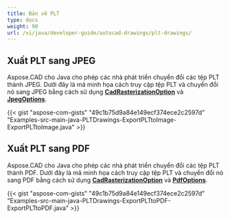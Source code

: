 ```yaml
---
title: Bản vẽ PLT
type: docs
weight: 90
url: /vi/java/developer-guide/autocad-drawings/plt-drawings/
---
```


## **Xuất PLT sang JPEG**

Aspose.CAD cho Java cho phép các nhà phát triển chuyển đổi các tệp PLT thành JPEG. Dưới đây là mã minh họa cách truy cập tệp PLT và chuyển đổi nó sang JPEG bằng cách sử dụng [**CadRasterizationOption**](https://reference.aspose.com/cad/java/com.aspose.cad.imageoptions/CadRasterizationOptions) và [**JpegOptions**](https://reference.aspose.com/cad/java/com.aspose.cad.imageoptions/JpegOptions).

{{< gist "aspose-com-gists" "49c1b75d9a84e149ecf374ece2c2597d" "Examples-src-main-java-PLTDrawings-ExportPLTtoImage-ExportPLTtoImage.java" >}}

## **Xuất PLT sang PDF**

Aspose.CAD cho Java cho phép các nhà phát triển chuyển đổi các tệp PLT thành PDF. Dưới đây là mã minh họa cách truy cập tệp PLT và chuyển đổi nó sang PDF bằng cách sử dụng [**CadRasterizationOption**](https://reference.aspose.com/cad/java/com.aspose.cad.imageoptions/CadRasterizationOptions) và [**PdfOptions**](https://reference.aspose.com/cad/java/com.aspose.cad.imageoptions/PdfOptions).

{{< gist "aspose-com-gists" "49c1b75d9a84e149ecf374ece2c2597d" "Examples-src-main-java-PLTDrawings-ExportPLTtoPDF-ExportPLTtoPDF.java" >}}
